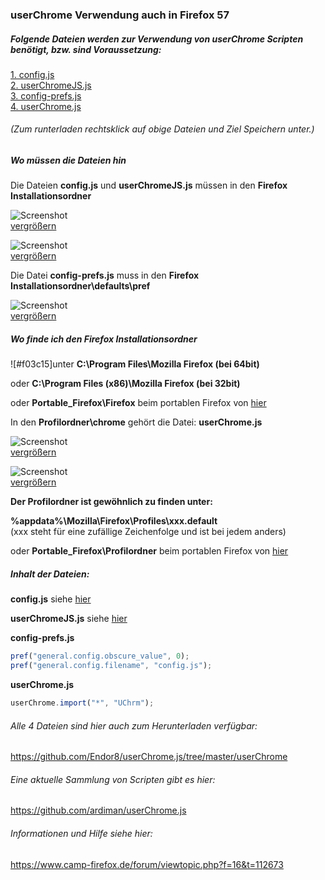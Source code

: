 ### userChrome Verwendung auch in Firefox 57

##### Folgende Dateien werden zur Verwendung von userChrome Scripten benötigt, bzw. sind Voraussetzung:
 
[1. config.js](https://raw.githubusercontent.com/Endor8/userChrome.js/master/userChrome/config.js)       
[2. userChromeJS.js](https://raw.githubusercontent.com/Endor8/userChrome.js/master/userChrome/userChromeJS.js)     
[3. config-prefs.js](https://raw.githubusercontent.com/Endor8/userChrome.js/master/userChrome/config-prefs.js)        
[4. userChrome.js](https://raw.githubusercontent.com/Endor8/userChrome.js/master/userChrome/userChrome.js) 
###### (Zum runterladen rechtsklick auf obige Dateien und Ziel Speichern unter.)

##### Wo müssen die Dateien hin

Die Dateien **config.js** und **userChromeJS.js** müssen in den **Firefox Installationsordner**

![Screenshot](https://github.com/Endor8/userChrome.js/blob/master/userChrome/images/Screenshot4-400px.png?raw=true?style=centerme)  
[vergrößern](https://github.com/Endor8/userChrome.js/blob/master/userChrome/images/Screenshot4-600px.png?raw=true)

![Screenshot](https://github.com/Endor8/userChrome.js/blob/master/userChrome/images/Screenshot3-400px.png?raw=true)   
[vergrößern](https://github.com/Endor8/userChrome.js/blob/master/userChrome/images/Screenshot3-600px.png?raw=true)

Die Datei **config-prefs.js** muss in den **Firefox Installationsordner\defaults\pref**

![Screenshot](https://github.com/Endor8/userChrome.js/blob/master/userChrome/images/Screenshot5-400px.png?raw=true)     
[vergrößern](https://github.com/Endor8/userChrome.js/blob/master/userChrome/images/Screenshot5-600px.png?raw=true)

##### Wo finde ich den Firefox Installationsordner

![#f03c15]unter **C:\Program Files\Mozilla Firefox (bei 64bit)**

oder 
**C:\Program Files (x86)\Mozilla Firefox (bei 32bit)**

oder 
**Portable_Firefox\Firefox** beim portablen Firefox von [hier](https://mozhelp.dynvpn.de/dateien/index.php?path=Programme/)

In den **Profilordner\chrome** gehört die Datei:
**userChrome.js**

![Screenshot](https://github.com/Endor8/userChrome.js/blob/master/userChrome/images/Screenshot2-400px.png?raw=true)   
[vergrößern](https://github.com/Endor8/userChrome.js/blob/master/userChrome/images/Screenshot2-600px.png?raw=true)

![Screenshot](https://github.com/Endor8/userChrome.js/blob/master/userChrome/images/Screenshot1-400px.png?raw=true)      
[vergrößern](https://github.com/Endor8/userChrome.js/blob/master/userChrome/images/Screenshot1-600px.png?raw=true)

**Der Profilordner ist gewöhnlich zu finden unter:**

**%appdata%\Mozilla\Firefox\Profiles\xxx.default**                                     
(xxx steht für eine zufällige Zeichenfolge und ist bei jedem anders)

oder
**Portable_Firefox\Profilordner** beim portablen Firefox von [hier](https://mozhelp.dynvpn.de/dateien/index.php?path=Programme/)


##### Inhalt der Dateien:
  
**config.js** siehe [hier](https://github.com/Endor8/userChrome.js/blob/master/userChrome/config.js.md) 
     
**userChromeJS.js** siehe [hier](https://github.com/Endor8/userChrome.js/blob/master/userChrome/userChromeJS.js.md)
     
**config-prefs.js**
```js
pref("general.config.obscure_value", 0);
pref("general.config.filename", "config.js");
```

**userChrome.js**
```js
userChrome.import("*", "UChrm");
```

###### Alle 4 Dateien sind hier auch zum Herunterladen verfügbar:
https://github.com/Endor8/userChrome.js/tree/master/userChrome

###### Eine aktuelle Sammlung von Scripten gibt es hier:
https://github.com/ardiman/userChrome.js

###### Informationen und Hilfe siehe hier:
https://www.camp-firefox.de/forum/viewtopic.php?f=16&t=112673

